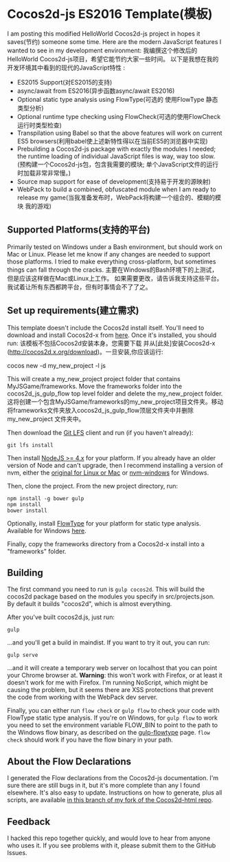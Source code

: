 Cocos2d-js ES2016 Template(模板)
==============================

I am posting this modified HelloWorld Cocos2d-js project in hopes it saves(节约)
someone some time. Here are the modern JavaScript features I wanted to see in
my development environment:
我编撰这个修改后的HelloWorld Cocos2d-js项目，希望它能节约大家一些时间。
以下是我想在我的开发环境其中看到的现代的JavaScript特性
:

   * ES2015 Support(对ES2015的支持)
   * async/await from ES2016(异步函数async/await ES2016)
   * Optional static type analysis using FlowType(可选的 使用FlowType 静态类型分析)
   * Optional runtime type checking using FlowCheck(可选的使用FlowCheck 运行时类型检查)
   * Transpilation using Babel so that the above features will work on
     current ES5 browsers(利用babel使上述新特性得以在当前ES5的浏览器中实现)
   * Prebuilding a Cocos2d-js package with exactly the modules I needed; the
     runtime loading of individual JavaScript files is way, way too slow.
     (预构建一个Cocos2d-js包，包含我需要的模块; 单个JavaScript文件的运行时加载非常非常慢。)
   * Source map support for ease of development(支持易于开发的源映射)
   * WebPack to build a combined, obfuscated module when I am ready to release
     my game(当我准备发布时，WebPack将构建一个组合的、模糊的模块 我的游戏)

Supported Platforms(支持的平台)
--------------------------

Primarily tested on Windows under a Bash environment, but should 
work on Mac or Linux. Please let me know if any changes are needed
to support those platforms. I tried to make everything cross-platform,
but sometimes things can fall through the cracks.
主要在Windows的Bash环境下的上测试，但是应该这样做在Mac或Linux上工作。
如果需要更改，请告诉我支持这些平台。我试着让所有东西都跨平台，但有时事情会不了了之。

Set up requirements(建立需求)
---------------------

This template doesn't include the Cocos2d install itself. You'll need to download
and install Cocos2d-x from [here](http://cocos2d-x.org/download). Once it's installed,
you should run:
该模板不包括Cocos2d安装本身。您需要下载
并从[此处]安装Cocos2d-x (http://cocos2d.x.org/download)。一旦安装,你应该运行:


cocos new -d my_new_project -l js

This will create a my_new_project project folder that contains MyJSGame/frameworks. Move
the frameworks folder into the cocos2d_js_gulp_flow top level folder and delete the my_new_project
folder.
这将创建一个包含MyJSGame/frameworks的my_new_project项目文件夹。移动
将frameworks文件夹放入cocos2d_js_gulp_flow顶层文件夹中并删除my_new_project
文件夹中。


Then download the [Git LFS](https://git-lfs.github.com/) client and run (if you
haven't already):

```
git lfs install
```

Then install [NodeJS >= 4.x](https://nodejs.org/en/) for your platform. If you
already have an older version of Node and can't upgrade, then I recommend
installing a version of nvm, either the [original for Linux or Mac](https://github.com/creationix/nvm) or
[nvm-windows](https://github.com/coreybutler/nvm-windows) for Windows.

Then, clone the project. From the new project directory, run:

```
npm install -g bower gulp
npm install
bower install
```

Optionally, install [FlowType](http://flowtype.org) for your platform for static
type analysis. Available for Windows [here](https://www.ocamlpro.com/pub/ocpwin/flow-builds/).

Finally, copy the frameworks directory from a Cocos2d-x install into a "frameworks"
folder.

Building
----------

The first command you need to run is `gulp cocos2d`. This will build the
cocos2d package based on the modules you specify in src/projects.json. By default
it builds "cocos2d", which is almost everything.

After you've built cocos2d.js, just run:

```
gulp
```

...and you'll get a build in maindist. If you want to try it out, you can run:

```
gulp serve
```

...and it will create a temporary web server on localhost that you can point
your Chrome browser at. **Warning**: this won't work with Firefox, or at least
it doesn't work for me with Firefox. I'm running NoScript, which might be
causing the problem, but it seems there are XSS protections that prevent the
code from working with the WebPack dev server.

Finally, you can either run `flow check` or `gulp flow` to check your code
with FlowType static type analysis. If you're on Windows, for `gulp flow` to
work you need to set the environment variable FLOW_BIN to point to the path to 
the Windows flow binary, as described on the 
[gulp-flowtype](https://www.npmjs.com/package/gulp-flowtype) page. `flow check`
should work if you have the flow binary in your path.

About the Flow Declarations
----------------------------

I generated the Flow declarations from the Cocos2d-js documentation. I'm sure
there are still bugs in it, but it's more complete than any I found elsewhere.
It's also easy to update. Instructions on how to generate, plus all scripts,
are available
[in this branch of my fork of the Cocos2d-html repo](https://github.com/TimMensch/cocos2d-html5/tree/develop-tim).

Feedback
--------------
I hacked this repo together quickly, and would love to hear from anyone who
uses it. If you see problems with it, please submit them to the GitHub Issues.
